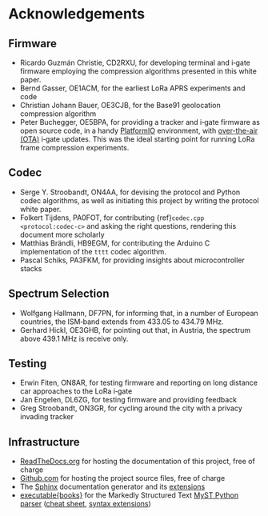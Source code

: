 # Acknowledgements

## Firmware
- Ricardo Guzmán Christie, CD2RXU, for developing terminal and i‑gate firmware employing the compression algorithms presented in this white paper.
- Bernd Gasser, OE1ACM, for the earliest LoRa APRS experiments and code
- Christian Johann Bauer, OE3CJB, for the Base91 geolocation compression algorithm
- Peter Buchegger, OE5BPA, for providing a tracker and i‑gate firmware as open source code, in a handy [PlatformIO](https://platformio.org) environment, with [over-the-air (OTA)](https://en.wikipedia.org/wiki/Over-the-air_programming) i‑gate updates. This was the ideal starting point for running LoRa frame compression experiments.

## Codec
- Serge Y. Stroobandt, ON4AA, for devising the protocol and Python codec algorithms, as well as initiating this project by writing the protocol white paper.
- Folkert Tijdens, PA0FOT, for contributing {ref}`codec.cpp <protocol:codec-c>` and asking the right questions, rendering this document more scholarly
- Matthias Brändli, HB9EGM, for contributing the Arduino C implementation of the `tttt` codec algorithm.
- Pascal Schiks, PA3FKM, for providing insights about microcontroller stacks

## Spectrum Selection
- Wolfgang Hallmann, DF7PN, for informing that, in a number of European countries, the ISM‑band extends from 433.05 to 434.79&nbsp;MHz.
- Gerhard Hickl, OE3GHB, for pointing out that, in Austria, the spectrum above 439.1&nbsp;MHz is receive only.

## Testing
- Erwin Fiten, ON8AR, for testing firmware and reporting on long distance car approaches to the LoRa i‑gate
- Jan Engelen, DL6ZG, for testing firmware and providing feedback
- Greg Stroobandt, ON3GR, for cycling around the city with a privacy invading tracker

## Infrastructure
- [ReadTheDocs.org](https://readthedocs.org/) for hosting the documentation of this project, free of charge
- [Github.com](https://github.com/) for hosting the project source files, free of charge
- The [Sphinx](https://www.sphinx-doc.org/en/master/) documentation generator and its [extensions](https://sphinx-extensions.readthedocs.io/en/latest/)
- [executable{books}](https://executablebooks.org/en/latest/) for the Markedly Structured Text [MyST Python parser](https://myst-parser.readthedocs.io/en/stable/index.html) ([cheat sheet](https://jupyterbook.org/en/stable/reference/cheatsheet.html), [syntax extensions](https://myst-parser.readthedocs.io/en/latest/syntax/optional.html))
